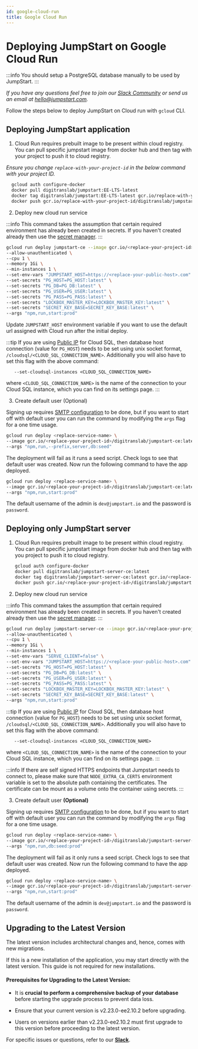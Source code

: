 ```yaml
---
id: google-cloud-run
title: Google Cloud Run
---
```


# Deploying JumpStart on Google Cloud Run

:::info
You should setup a PostgreSQL database manually to be used by JumpStart.
:::

*If you have any questions feel free to join our [Slack Community](https://jumpstart.com/slack) or send us an email at hello@jumpstart.com.*

Follow the steps below to deploy JumpStart on Cloud run with `gcloud` CLI.

## Deploying JumpStart application

1. Cloud Run requires prebuilt image to be present within cloud registry. You can pull specific jumpstart image from docker hub and then tag with your project to push it to cloud registry.

*Ensure you change `replace-with-your-project-id` in the below command with your project ID.*  

```bash
  gcloud auth configure-docker
  docker pull digitranslab/jumpstart:EE-LTS-latest
  docker tag digitranslab/jumpstart:EE-LTS-latest gcr.io/replace-with-your-project-id/digitranslab/jumpstart:EE-LTS-latest
  docker push gcr.io/replace-with-your-project-id/digitranslab/jumpstart:EE-LTS-latest
```

2. Deploy new cloud run service

:::info
This command takes the assumption that certain required environment has already been created in secrets. If you haven't created already then use the [secret manager](https://console.cloud.google.com/security/secret-manager).
:::

   ```bash
   gcloud run deploy jumpstart-ce --image gcr.io/<replace-your-project-id>/digitranslab/jumpstart-ce:latest  \
   --allow-unauthenticated \
   --cpu 1 \
   --memory 1Gi \
   --min-instances 1 \
   --set-env-vars "JUMPSTART_HOST=https://<replace-your-public-host>.com" \
   --set-secrets "PG_HOST=PG_HOST:latest" \
   --set-secrets "PG_DB=PG_DB:latest" \
   --set-secrets "PG_USER=PG_USER:latest" \
   --set-secrets "PG_PASS=PG_PASS:latest" \
   --set-secrets "LOCKBOX_MASTER_KEY=LOCKBOX_MASTER_KEY:latest" \
   --set-secrets "SECRET_KEY_BASE=SECRET_KEY_BASE:latest" \
   --args "npm,run,start:prod"
   ```

Update `JUMPSTART_HOST` environment variable if you want to use the default url assigned with Cloud run after the initial deploy.


:::tip
If you are using [Public IP](https://cloud.google.com/sql/docs/mysql/connect-run) for Cloud SQL, then database host connection (value for `PG_HOST`) needs to be set using unix socket format, `/cloudsql/<CLOUD_SQL_CONNECTION_NAME>`. Additionally you will also have to set this flag with the above command:
```
   --set-cloudsql-instances <CLOUD_SQL_CONNECTION_NAME> 
```
where `<CLOUD_SQL_CONNECTION_NAME>` is the name of the connection to your Cloud SQL instance, which you can find on its settings page. 
:::

3. Create default user (Optional)

Signing up requires [SMTP configuration](https://docs.jumpstart.com/docs/setup/env-vars#smtp-configuration--optional-) to be done, but if you want to start off with default user you can run the command by modifying the `args` flag for a one time usage.

   ```bash
   gcloud run deploy <replace-service-name> \
   --image gcr.io/<replace-your-project-id>/digitranslab/jumpstart-ce:latest \
   --args "npm,run,--prefix,server,db:seed"
   ```

The deployment will fail as it runs a seed script. Check logs to see that default user was created. Now run the following command to have the app deployed.

   ```bash
   gcloud run deploy <replace-service-name> \
   --image gcr.io/<replace-your-project-id>/digitranslab/jumpstart-ce:latest \
   --args "npm,run,start:prod"
   ```

The default username of the admin is `dev@jumpstart.io` and the password is `password`.

## Deploying only JumpStart server

1. Cloud Run requires prebuilt image to be present within cloud registry. You can pull specific jumpstart image from docker hub and then tag with you project to push it to cloud registry.

   ```bash
   gcloud auth configure-docker
   docker pull digitranslab/jumpstart-server-ce:latest
   docker tag digitranslab/jumpstart-server-ce:latest gcr.io/<replace-your-project-id>/digitranslab/jumpstart-server-ce:latest
   docker push gcr.io/<replace-your-project-id>/digitranslab/jumpstart-server-ce:latest
   ```

2. Deploy new cloud run service

:::info
This command takes the assumption that certain required environment has already been created in secrets. If you haven't created already then use the [secret manager](https://console.cloud.google.com/security/secret-manager).
:::

   ```bash
   gcloud run deploy jumpstart-server-ce --image gcr.io/<replace-your-project-id>/digitranslab/jumpstart-server-ce:latest  \
   --allow-unauthenticated \
   --cpu 1 \
   --memory 1Gi \
   --min-instances 1 \
   --set-env-vars "SERVE_CLIENT=false" \
   --set-env-vars "JUMPSTART_HOST=https://<replace-your-public-host>.com" \
   --set-secrets "PG_HOST=PG_HOST:latest" \
   --set-secrets "PG_DB=PG_DB:latest" \
   --set-secrets "PG_USER=PG_USER:latest" \
   --set-secrets "PG_PASS=PG_PASS:latest" \
   --set-secrets "LOCKBOX_MASTER_KEY=LOCKBOX_MASTER_KEY:latest" \
   --set-secrets "SECRET_KEY_BASE=SECRET_KEY_BASE:latest" \
   --args "npm,run,start:prod"
   ```

:::tip
If you are using [Public IP](https://cloud.google.com/sql/docs/mysql/connect-run) for Cloud SQL, then database host connection (value for `PG_HOST`) needs to be set using unix socket format, `/cloudsql/<CLOUD_SQL_CONNECTION_NAME>`. Additionally you will also have to set this flag with the above command:
```
   --set-cloudsql-instances <CLOUD_SQL_CONNECTION_NAME> 
```
where `<CLOUD_SQL_CONNECTION_NAME>` is the name of the connection to your Cloud SQL instance, which you can find on its settings page. 
:::

:::info
  If there are self signed HTTPS endpoints that Jumpstart needs to connect to, please make sure that `NODE_EXTRA_CA_CERTS` environment variable is set to the absolute path containing the certificates. The certificate can be mount as a volume onto the container using secrets.
:::

3. Create default user **(Optional)**

Signing up requires [SMTP configuration](https://docs.jumpstart.com/docs/setup/env-vars#smtp-configuration--optional-) to be done, but if you want to start off with default user you can run the command by modifying the `args` flag for a one time usage.

   ```bash
   gcloud run deploy <replace-service-name> \
   --image gcr.io/<replace-your-project-id>/digitranslab/jumpstart-server-ce:latest \
   --args "npm,run,db:seed:prod"
   ```

The deployment will fail as it only runs a seed script. Check logs to see that default user was created. Now run the following command to have the app deployed.

   ```bash
   gcloud run deploy <replace-service-name> \
   --image gcr.io/<replace-your-project-id>/digitranslab/jumpstart-server-ce:latest \
   --args "npm,run,start:prod"
   ```

The default username of the admin is `dev@jumpstart.io` and the password is `password`.

## Upgrading to the Latest Version

The latest version includes architectural changes and, hence, comes with new migrations.

If this is a new installation of the application, you may start directly with the latest version. This guide is not required for new installations.

#### Prerequisites for Upgrading to the Latest Version:

- It is **crucial to perform a comprehensive backup of your database** before starting the upgrade process to prevent data loss.

- Ensure that your current version is v2.23.0-ee2.10.2 before upgrading. 

- Users on versions earlier than v2.23.0-ee2.10.2 must first upgrade to this version before proceeding to the latest version.

For specific issues or questions, refer to our **[Slack](https://jumpstart.slack.com/join/shared_invite/zt-25438diev-mJ6LIZpJevG0LXCEcL0NhQ#)**.